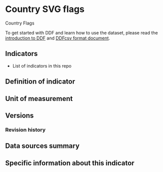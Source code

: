 # Country SVG flags

Country Flags

To get started with DDF and learn how to use the dataset, please read the
[introduction to DDF][1] and [DDFcsv format document][2].

[1]: https://open-numbers.github.io/ddf.html
[2]: https://docs.google.com/document/d/1aynARjsrSgOKsO1dEqboTqANRD1O9u7J_xmxy8m5jW8

## Indicators

- List of indicators in this repo

## Definition of indicator


## Unit of measurement


## Versions


### Revision history


## Data sources summary


## Specific information about this indicator
